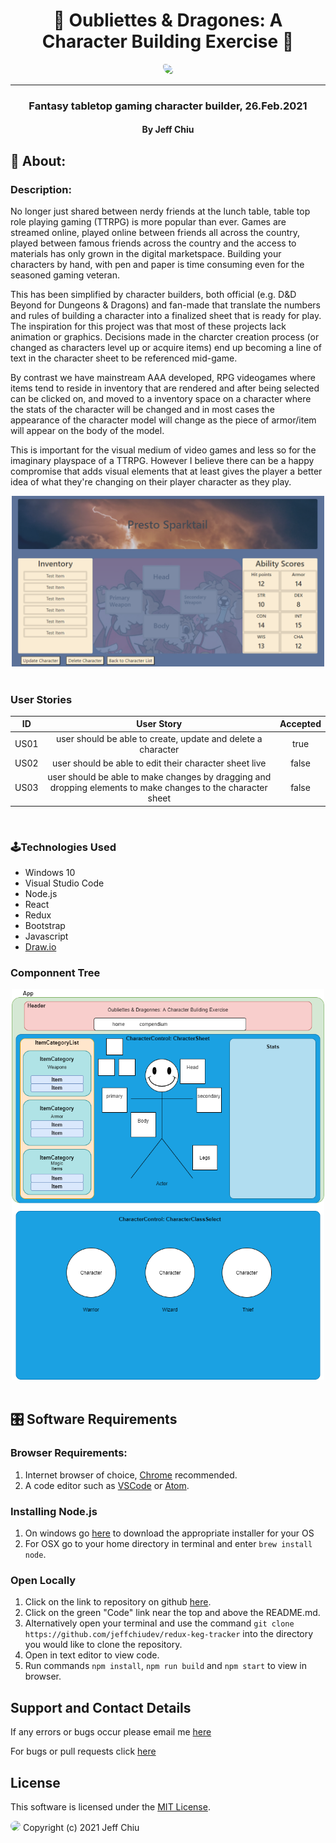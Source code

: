 <div align="center">

# 🏯 Oubliettes & Dragones: A Character Building Exercise 🐲

<img src="https://github.com/jeffchiudev.png" width="200px" height="auto" style="border-radius: 15px 50px;"><br>
________________________
<h3>Fantasy tabletop gaming character builder, 26.Feb.2021</h3>
<h4> By Jeff Chiu</h4>
</div>

## 💬 About: 

### Description:

No longer just shared between nerdy friends at the lunch table, table top role playing gaming (TTRPG) is more popular than ever.  Games are streamed online, played online between friends all across the country, played between famous friends across the country and the access to materials has only grown in the digital marketspace.  Building your characters by hand, with pen and paper is time consuming even for the seasoned gaming veteran.

This has been simplified by character builders, both official (e.g. D&D Beyond for Dungeons & Dragons) and fan-made that translate the numbers and rules of building a character into a finalized sheet that is ready for play.  The inspiration for this project was that most of these projects lack animation or graphics.  Decisions made in the charcter creation process (or changed as characters level up or acquire items) end up becoming a line of text in the character sheet to be referenced mid-game. 

By contrast we have mainstream AAA developed, RPG videogames where items tend to reside in inventory that are rendered and after being selected can be clicked on, and moved to a inventory space on a character where the stats of the character will be changed and in most cases the appearance of the character model will change as the piece of armor/item will appear on the body of the model.  

This is important for the visual medium of video games and less so for the imaginary playspace of a TTRPG.  However I believe there can be a happy compromise that adds visual elements that at least gives the player a better idea of what they're changing on their player character as they play. 


<div align="center"><img src="./character-builder/src/img/sample.png" width="500px" height="auto"></div><br>

### User Stories

| ID | User Story | Accepted |
| :--------: | :------: | :-------: |
| US01 | user should be able to create, update and delete a character | true |
| US02 | user should be able to edit their character sheet live | false |
| US03 | user should be able to make changes by dragging and dropping elements to make changes to the character sheet | false |

<br>

### 🕹️Technologies Used

- Windows 10
- Visual Studio Code
- Node.js
- React
- Redux
- Bootstrap
- Javascript
- [Draw.io](https://www.draw.io/)

### Componnent Tree

<div align="center"><img src="./character-builder/src/img/diagram.png" width="500px" height="auto"></div><br>

## 🎛️ Software Requirements

### Browser Requirements: 

1. Internet browser of choice, [Chrome](https://www.google.com/chrome/?brand=CHBD&brand=FHFK&gclid=CjwKCAiA_9r_BRBZEiwAHZ_v19Z0_XYzZ8NiG2AyZJ9A8ZVQjOBCYIuyRcS3Muc41TZCA_PL0n3s6hoCiaEQAvD_BwE&gclsrc=aw.ds) recommended.
2. A code editor such as [VSCode](https://code.visualstudio.com/) or [Atom](https://atom.io/).

### Installing Node.js

1. On windows go [here](https://nodejs.org/en/download/) to download the appropriate installer for your OS
2. For OSX go to your home directory in terminal and enter `brew install node`.

### Open Locally

1. Click on the link to repository on github [here](https://github.com/jeffchiudev/redux-keg-tracker). 
2. Click on the green "Code" link near the top and above the README.md.
3. Alternatively open your terminal and use the command `git clone https://github.com/jeffchiudev/redux-keg-tracker` into the directory you would like to clone the repository.
4. Open in text editor to view code.
5. Run commands `npm install`, `npm run build` and `npm start` to view in browser.  

## Support and Contact Details

If any errors or bugs occur please email me [here](jeffchiudev@gmail.com)

For bugs or pull requests click [here](https://github.com/jeffchiudev/redux-keg-tracker/issues)

## License

This software is licensed under the [MIT License](https://choosealicense.com/licenses/mit/).

<img src="https://apprecs.org/gp/images/app-icons/300/7c/air.capoo.jpg" width="1%" height="auto" style="border-radius: 50%"> Copyright (c) 2021 Jeff Chiu 